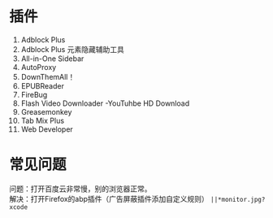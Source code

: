 # 插件
1. Adblock Plus
2. Adblock Plus 元素隐藏辅助工具
3. All-in-One Sidebar
4. AutoProxy
5. DownThemAll！
6. EPUBReader
7. FireBug
8. Flash Video Downloader -YouTuhbe HD Download
9. Greasemonkey
10. Tab Mix Plus
11. Web Developer  

# 常见问题
问题：打开百度云非常慢，别的浏览器正常。  
解决：打开Firefox的abp插件（广告屏蔽插件添加自定义规则）
`||*monitor.jpg?xcode`
